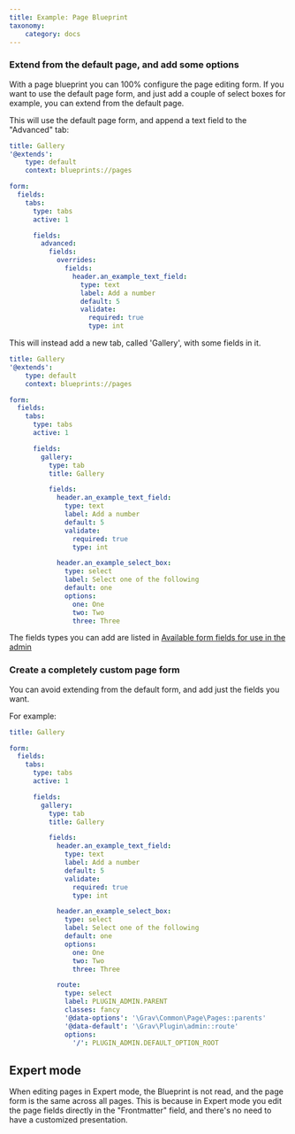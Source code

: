 ```yaml
---
title: Example: Page Blueprint
taxonomy:
    category: docs
---
```


### Extend from the default page, and add some options

With a page blueprint you can 100% configure the page editing form.
If you want to use the default page form, and just add a couple of select boxes for example, you can extend from the default page.

This will use the default page form, and append a text field to the "Advanced" tab:

```yaml
title: Gallery
'@extends':
    type: default
    context: blueprints://pages

form:
  fields:
    tabs:
      type: tabs
      active: 1

      fields:
        advanced:
          fields:
            overrides:
              fields:
                header.an_example_text_field:
                  type: text
                  label: Add a number
                  default: 5
                  validate:
                    required: true
                    type: int
```

This will instead add a new tab, called 'Gallery', with some fields in it.

```yaml
title: Gallery
'@extends':
    type: default
    context: blueprints://pages

form:
  fields:
    tabs:
      type: tabs
      active: 1

      fields:
        gallery:
          type: tab
          title: Gallery

          fields:
            header.an_example_text_field:
              type: text
              label: Add a number
              default: 5
              validate:
                required: true
                type: int

            header.an_example_select_box:
              type: select
              label: Select one of the following
              default: one
              options:
                one: One
                two: Two
                three: Three
```

The fields types you can add are listed in [Available form fields for use in the admin](http://learn.getgrav.org/advanced/blueprints#available-form-fields-for-use-in-the-admin)


### Create a completely custom page form

You can avoid extending from the default form, and add just the fields you want.

For example:

```yaml
title: Gallery

form:
  fields:
    tabs:
      type: tabs
      active: 1

      fields:
        gallery:
          type: tab
          title: Gallery

          fields:
            header.an_example_text_field:
              type: text
              label: Add a number
              default: 5
              validate:
                required: true
                type: int

            header.an_example_select_box:
              type: select
              label: Select one of the following
              default: one
              options:
                one: One
                two: Two
                three: Three

            route:
              type: select
              label: PLUGIN_ADMIN.PARENT
              classes: fancy
              '@data-options': '\Grav\Common\Page\Pages::parents'
              '@data-default': '\Grav\Plugin\admin::route'
              options:
                '/': PLUGIN_ADMIN.DEFAULT_OPTION_ROOT

```

## Expert mode

When editing pages in Expert mode, the Blueprint is not read, and the page form is the same across all pages. This is because in Expert mode you edit the page fields directly in the "Frontmatter" field, and there's no need to have a customized presentation.
